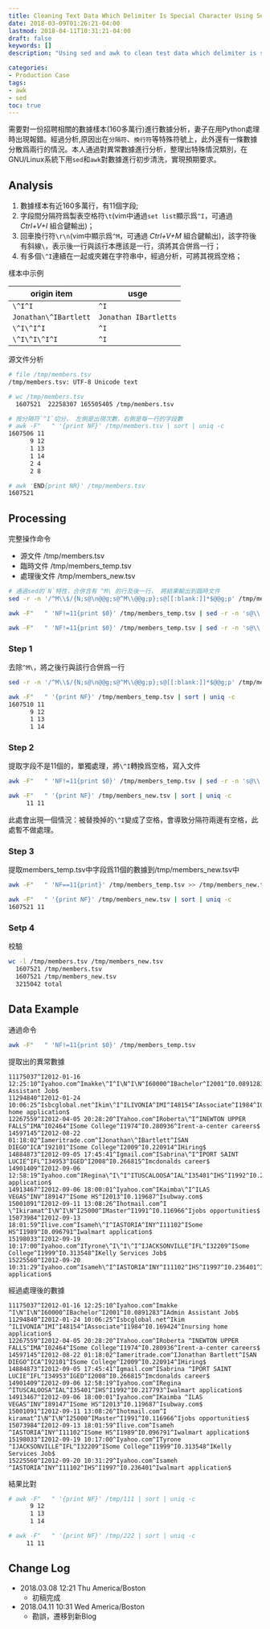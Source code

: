 ```yaml
---
title: Cleaning Text Data Which Delimiter Is Special Character Using Sed & Awk
date: 2018-03-09T01:26:21-04:00
lastmod: 2018-04-11T10:31:21-04:00
draft: false
keywords: []
description: "Using sed and awk to clean test data which delimiter is special character"

categories:
- Production Case
tags:
- awk
- sed
toc: true
---
```


需要對一份招聘相關的數據樣本(160多萬行)進行數據分析，妻子在用Python處理時出現報錯。經過分析,原因出在`分隔符`、`換行符`等特殊符號上，此外還有一條數據分散爲兩行的情況。本人通過對異常數據進行分析，整理出特殊情況類別，在GNU/Linux系統下用`sed`和`awk`對數據進行初步清洗，實現預期要求。

<!--more-->

## Analysis

1. 數據樣本有近160多萬行，有11個字段;
2. 字段間分隔符爲製表空格符`\t`(vim中通過`set list`顯示爲`^I`，可通過 *Ctrl+V+I* 組合鍵輸出)；
3. 回車換行符`\r\n`(vim中顯示爲`^M`，可通過 *Ctrl+V+M* 組合鍵輸出)，該字符後有斜線`\`，表示後一行與該行本應該是一行，須將其合併爲一行；
4. 有多個`\^I`連續在一起或夾雜在字符串中，經過分析，可將其視爲空格；

樣本中示例

origin item|usge
---|---
`\^I^I`|`^I`
`Jonathan\^IBartlett`|`Jonathan IBartletts`
`\^I\^I^I`|`^I`
`\^I\^I\^I^I`|`^I`

源文件分析

```bash
# file /tmp/members.tsv
/tmp/members.tsv: UTF-8 Unicode text

# wc /tmp/members.tsv
  1607521  22258307 165505405 /tmp/members.tsv

# 按分隔符`^I`切分， 左側是出現次數，右側是每一行的字段數
# awk -F"   " '{print NF}' /tmp/members.tsv | sort | uniq -c
1607506 11
      9 12
      1 13
      1 14
      2 4
      2 8

# awk 'END{print NR}' /tmp/members.tsv
1607521
```

## Processing
完整操作命令

* 源文件 /tmp/members.tsv
* 臨時文件 /tmp/members_temp.tsv
* 處理後文件 /tmp/members_new.tsv


```bash
# 通過sed的`N`特性，合併含有 ^M\ 的行及後一行， 將結果輸出到臨時文件
sed -r -n '/^M\\$/{N;s@\n@@g;s@^M\\@@g;p};s@[[:blank:]]*$@@g;p' /tmp/members.tsv > /tmp/members_temp.tsv

awk -F"   " 'NF!=11{print $0}' /tmp/members_temp.tsv | sed -r -n 's@\\     @ @g;p' > /tmp/members_new.tsv

awk -F"   " 'NF!=11{print $0}' /tmp/members_temp.tsv | sed -r -n 's@\\     @ @g;p' > /tmp/members_new.tsv
```

### Step 1
去除`^M\`，將之後行與該行合併爲一行

```bash
sed -r -n '/^M\\$/{N;s@\n@@g;s@^M\\@@g;p};s@[[:blank:]]*$@@g;p' /tmp/members.tsv > /tmp/members_temp.tsv
```

```bash
awk -F"   " '{print NF}' /tmp/members_temp.tsv | sort | uniq -c
1607510 11
      9 12
      1 13
      1 14
```

### Step 2
提取字段不是11個的，單獨處理，將`\^I`轉換爲空格，寫入文件

```bash
awk -F"   " 'NF!=11{print $0}' /tmp/members_temp.tsv | sed -r -n 's@\\     @ @g;p' > /tmp/members_new.tsv
```

```bash
awk -F"   " '{print NF}' /tmp/members_new.tsv | sort | uniq -c
     11 11
```

此處會出現一個情況：被替換掉的`\^I`變成了空格，會導致分隔符兩邊有空格，此處暫不做處理。

### Step 3
提取members_temp.tsv中字段爲11個的數據到/tmp/members_new.tsv中

```bash
awk -F"   " 'NF==11{print}' /tmp/members_temp.tsv >> /tmp/members_new.tsv
```

```bash
awk -F"   " '{print NF}' /tmp/members_new.tsv | sort | uniq -c
1607521 11
```

### Setp 4
校驗

```bash
wc -l /tmp/members.tsv /tmp/members_new.tsv
  1607521 /tmp/members.tsv
  1607521 /tmp/members_new.tsv
  3215042 total
```

## Data Example
通過命令
```bash
awk -F"   " 'NF!=11{print $0}' /tmp/members_temp.tsv
```

提取出的異常數據

```
11175037^I2012-01-16 12:25:10^Iyahoo.com^Imakke\^I^I\N^I\N^I60000^IBachelor^I2001^I0.0891283^IAdmin Assistant Job$
11294840^I2012-01-24 10:06:25^Isbcglobal.net^Ikim\^I^ILIVONIA^IMI^I48154^IAssociate^I1984^I0.169424^Inursing home application$
12267559^I2012-04-05 20:28:20^IYahoo.com^IRoberta\^I^INEWTON UPPER FALLS^IMA^I02464^ISome College^I1974^I0.280936^Irent-a-center careers$
14597145^I2012-08-22 01:18:02^Iameritrade.com^IJonathan\^IBartlett^ISAN DIEGO^ICA^I92101^ISome College^I2009^I0.220914^IHiring$
14884873^I2012-09-05 17:45:41^Igmail.com^ISabrina\^I^IPORT SAINT LUCIE^IFL^I34953^IGED^I2008^I0.266815^Imcdonalds career$
14901409^I2012-09-06 12:58:19^Iyahoo.com^IRegina\^I\^I^ITUSCALOOSA^IAL^I35401^IHS^I1992^I0.217793^Iwalmart application$
14913467^I2012-09-06 18:00:01^Iyahoo.com^IKaimba\^I^ILAS VEGAS^INV^I89147^ISome HS^I2013^I0.119687^Isubway.com$
15001091^I2012-09-11 13:08:26^Ihotmail.com^I \^Ikiramat^I\N^I\N^I25000^IMaster^I1991^I0.116966^Ijobs opportunities$
15073984^I2012-09-13 18:01:59^Ilive.com^Isameh\^I^IASTORIA^INY^I11102^ISome HS^I1989^I0.096791^Iwalmart application$
15198033^I2012-09-19 10:17:00^Iyahoo.com^ITyrone\^I\^I\^I^IJACKSONVILLE^IFL^I32209^ISome College^I1999^I0.313548^IKelly Services Job$
15225560^I2012-09-20 10:31:29^Iyahoo.com^Isameh\^I^IASTORIA^INY^I11102^IHS^I1997^I0.236401^Iwalmart application$
```

經過處理後的數據

```
11175037^I2012-01-16 12:25:10^Iyahoo.com^Imakke ^I\N^I\N^I60000^IBachelor^I2001^I0.0891283^IAdmin Assistant Job$
11294840^I2012-01-24 10:06:25^Isbcglobal.net^Ikim ^ILIVONIA^IMI^I48154^IAssociate^I1984^I0.169424^Inursing home application$
12267559^I2012-04-05 20:28:20^IYahoo.com^IRoberta ^INEWTON UPPER FALLS^IMA^I02464^ISome College^I1974^I0.280936^Irent-a-center careers$
14597145^I2012-08-22 01:18:02^Iameritrade.com^IJonathan Bartlett^ISAN DIEGO^ICA^I92101^ISome College^I2009^I0.220914^IHiring$   
14884873^I2012-09-05 17:45:41^Igmail.com^ISabrina ^IPORT SAINT LUCIE^IFL^I34953^IGED^I2008^I0.266815^Imcdonalds career$
14901409^I2012-09-06 12:58:19^Iyahoo.com^IRegina  ^ITUSCALOOSA^IAL^I35401^IHS^I1992^I0.217793^Iwalmart application$
14913467^I2012-09-06 18:00:01^Iyahoo.com^IKaimba ^ILAS VEGAS^INV^I89147^ISome HS^I2013^I0.119687^Isubway.com$
15001091^I2012-09-11 13:08:26^Ihotmail.com^I  kiramat^I\N^I\N^I25000^IMaster^I1991^I0.116966^Ijobs opportunities$
15073984^I2012-09-13 18:01:59^Ilive.com^Isameh ^IASTORIA^INY^I11102^ISome HS^I1989^I0.096791^Iwalmart application$
15198033^I2012-09-19 10:17:00^Iyahoo.com^ITyrone   ^IJACKSONVILLE^IFL^I32209^ISome College^I1999^I0.313548^IKelly Services Job$
15225560^I2012-09-20 10:31:29^Iyahoo.com^Isameh ^IASTORIA^INY^I11102^IHS^I1997^I0.236401^Iwalmart application$
```

結果比對

```bash
# awk -F"   " '{print NF}' /tmp/111 | sort | uniq -c
      9 12
      1 13
      1 14

# awk -F"   " '{print NF}' /tmp/222 | sort | uniq -c
     11 11
```

## Change Log
* 2018.03.08 12:21 Thu America/Boston
    * 初稿完成
* 2018.04.11 10:31 Wed America/Boston
    * 勘誤，遷移到新Blog

<!-- End -->
